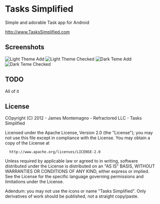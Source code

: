 Tasks Simplified
===============

Simple and adorable Task app for Android

http://www.TasksSimplified.com

## Screenshots
![Light Theme Add](https://github.com/jamesmontemagno/TasksSimplified/raw/master/Screenshots/Screenshot1.png)
![Light Theme Checked](https://github.com/jamesmontemagno/TasksSimplified/raw/master/Screenshots/Screenshot2.png)
![Dark Teme Add](https://github.com/jamesmontemagno/TasksSimplified/raw/master/Screenshots/Screenshot3.png)
![Dark Teme Checked](https://github.com/jamesmontemagno/TasksSimplified/raw/master/Screenshots/Screenshot4.png)



## TODO
All of it

## License
COpyright (C) 2012 - James Montemagno - Refractored LLC - Tasks Simplified

Licensed under the Apache License, Version 2.0 (the "License");
 you may not use this file except in compliance with the License.
 You may obtain a copy of the License at

      http://www.apache.org/licenses/LICENSE-2.0

 Unless required by applicable law or agreed to in writing, software
 distributed under the License is distributed on an "AS IS" BASIS,
 WITHOUT WARRANTIES OR CONDITIONS OF ANY KIND, either express or implied.
 See the License for the specific language governing permissions and
 limitations under the License.



 Adendum: you may not use the icons or name "Tasks Simplified". Only derivatives of work should be published, not a straight copy/paste.